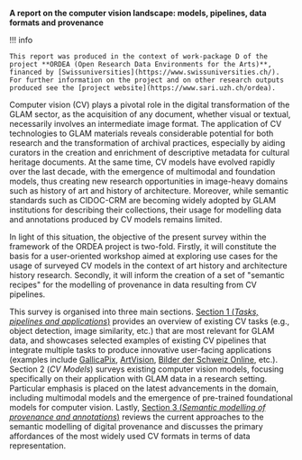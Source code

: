 **A report on the computer vision landscape: models, pipelines, data formats and provenance**

!!! info

    This report was produced in the context of work-package D of the project **ORDEA (Open Research Data Environments for the Arts)**, financed by [Swissuniversities](https://www.swissuniversities.ch/). For further information on the project and on other research outputs produced see the [project website](https://www.sari.uzh.ch/ordea).

Computer vision (CV) plays a pivotal role in the digital transformation of the GLAM sector, as the acquisition of any document, whether visual or textual, necessarily involves an intermediate image format. The application of CV technologies to GLAM materials reveals considerable potential for both research and the transformation of archival practices, especially by aiding curators in the creation and enrichment of descriptive metadata for cultural heritage documents. At the same time, CV models have evolved rapidly over the last decade, with the emergence of multimodal and foundation models, thus creating new research opportunities in image-heavy domains such as history of art and history of architecture. Moreover, while semantic standards such as CIDOC-CRM are becoming widely adopted by GLAM institutions for describing their collections, their usage for modelling data and annotations produced by CV models remains limited.

In light of this situation, the objective of the present survey within the framework of the ORDEA project is two-fold. Firstly, it will constitute the basis for a user-oriented workshop aimed at exploring use cases for the usage of surveyed CV models in the context of art history and architecture history research. Secondly, it will inform the creation of a set of "semantic recipes" for the modelling of provenance in data resulting from CV pipelines.   

This survey is organised into three main sections. [Section 1 (*Tasks, pipelines and applications*)](ordea-report/cv_tasks_pipelines.md) provides an overview of existing CV tasks (e.g., object detection, image similarity, etc.) that are most relevant for GLAM data, and showcases selected examples of existing CV pipelines that integrate multiple tasks to produce innovative user-facing applications (examples include [GallicaPix](), [ArtVision](https://vision.artresearch.net/resource/start), [Bilder der Schweiz Online](https://bso.swissartresearch.net/), etc.). Section 2 (*CV Models*) surveys existing computer vision models, focusing specifically on their application with GLAM data in a research setting. Particular emphasis is placed on the latest advancements in the domain, including multimodal models and the emergence of pre-trained foundational models for computer vision. Lastly, [Section 3 (*Semantic modelling of provenance and annotations*)](ordea-report/3_sem_modelling.md) reviews the current approaches to the semantic modelling of digital provenance and discusses the primary affordances of the most widely used CV formats in terms of data representation.